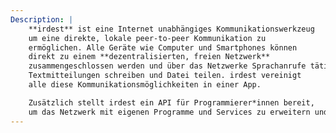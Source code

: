 ```yaml
---
Description: |
    **irdest** ist eine Internet unabhängiges Kommunikationswerkzeug 
    um eine direkte, lokale peer-to-peer Kommunikation zu 
    ermöglichen. Alle Geräte wie Computer und Smartphones können 
    direkt zu einem **dezentralisierten, freien Netzwerk** 
    zusammengeschlossen werden und über das Netzwerke Sprachanrufe tätigen, 
    Textmitteilungen schreiben und Datei teilen. irdest vereinigt 
    alle diese Kommunikationsmöglichkeiten in einer App.

    Zusätzlich stellt irdest ein API für Programmierer*innen bereit, 
    um das Netzwerk mit eigenen Programme und Services zu erweitern und zu nutzen.
---
```


